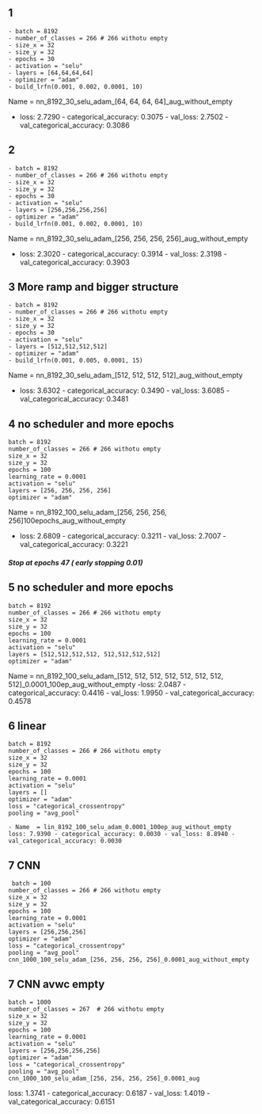 ## 1  
    - batch = 8192
    - number_of_classes = 266 # 266 withotu empty
    - size_x = 32
    - size_y = 32
    - epochs = 30
    - activation = "selu"
    - layers = [64,64,64,64]
    - optimizer = "adam"
    - build_lrfn(0.001, 0.002, 0.0001, 10)
   
   Name =   nn_8192_30_selu_adam_[64, 64, 64, 64]_aug_without_empty
-  loss: 2.7290 - categorical_accuracy: 0.3075 - val_loss: 2.7502 - val_categorical_accuracy: 0.3086

## 2  
    - batch = 8192
    - number_of_classes = 266 # 266 withotu empty
    - size_x = 32
    - size_y = 32
    - epochs = 30
    - activation = "selu"
    - layers = [256,256,256,256]
    - optimizer = "adam"
    - build_lrfn(0.001, 0.002, 0.0001, 10)

Name = nn_8192_30_selu_adam_[256, 256, 256, 256]_aug_without_empty
- loss: 2.3020 - categorical_accuracy: 0.3914 - val_loss: 2.3198 - val_categorical_accuracy: 0.3903

## 3 More ramp and bigger structure
    - batch = 8192
    - number_of_classes = 266 # 266 withotu empty
    - size_x = 32
    - size_y = 32
    - epochs = 30
    - activation = "selu"
    - layers = [512,512,512,512]
    - optimizer = "adam"
    - build_lrfn(0.001, 0.005, 0.0001, 15)
Name = nn_8192_30_selu_adam_[512, 512, 512, 512]_aug_without_empty
- loss: 3.6302 - categorical_accuracy: 0.3490 - val_loss: 3.6085 - val_categorical_accuracy: 0.3481

## 4 no scheduler and more epochs
    batch = 8192
    number_of_classes = 266 # 266 withotu empty
    size_x = 32
    size_y = 32
    epochs = 100
    learning_rate = 0.0001
    activation = "selu"
    layers = [256, 256, 256, 256]
    optimizer = "adam"
 
Name = nn_8192_100_selu_adam_[256, 256, 256, 256]100epochs_aug_without_empty
- loss: 2.6809 - categorical_accuracy: 0.3211 - val_loss: 2.7007 - val_categorical_accuracy: 0.3221 
##### Stop at epochs 47 ( early stopping 0.01)

## 5 no scheduler and more epochs
    batch = 8192
    number_of_classes = 266 # 266 withotu empty
    size_x = 32
    size_y = 32
    epochs = 100
    learning_rate = 0.0001
    activation = "selu"
    layers = [512,512,512,512, 512,512,512,512]
    optimizer = "adam"
Name = nn_8192_100_selu_adam_[512, 512, 512, 512, 512, 512, 512, 512]_0.0001_100ep_aug_without_empty
-loss: 2.0487 - categorical_accuracy: 0.4416 - val_loss: 1.9950 - val_categorical_accuracy: 0.4578

## 6 linear 
    batch = 8192
    number_of_classes = 266 # 266 withotu empty
    size_x = 32
    size_y = 32
    epochs = 100
    learning_rate = 0.0001
    activation = "selu"
    layers = []
    optimizer = "adam"
    loss = "categorical_crossentropy"
    pooling = "avg_pool"
    
    - Name  = lin_8192_100_selu_adam_0.0001_100ep_aug_without_empty
    loss: 7.9390 - categorical_accuracy: 0.0030 - val_loss: 8.8940 - val_categorical_accuracy: 0.0030
    
    
 ## 7 CNN
     batch = 100
    number_of_classes = 266 # 266 withotu empty
    size_x = 32
    size_y = 32
    epochs = 100
    learning_rate = 0.0001
    activation = "selu"
    layers = [256,256,256]
    optimizer = "adam"
    loss = "categorical_crossentropy"
    pooling = "avg_pool"
    cnn_1000_100_selu_adam_[256, 256, 256, 256]_0.0001_aug_without_empty
    
## 7 CNN avwc empty
    batch = 1000
    number_of_classes = 267  # 266 withotu empty 
    size_x = 32
    size_y = 32
    epochs = 100
    learning_rate = 0.0001
    activation = "selu"
    layers = [256,256,256,256]
    optimizer = "adam"
    loss = "categorical_crossentropy"
    pooling = "avg_pool"
    cnn_1000_100_selu_adam_[256, 256, 256, 256]_0.0001_aug
loss: 1.3741 - categorical_accuracy: 0.6187 - val_loss: 1.4019 - val_categorical_accuracy: 0.6151

